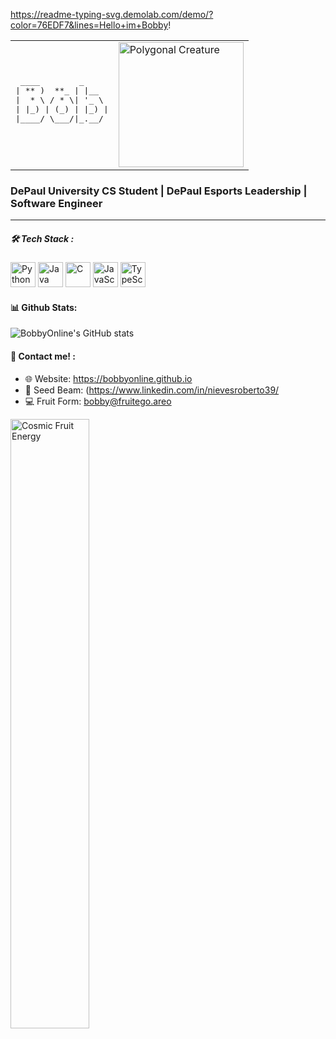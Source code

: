  https://readme-typing-svg.demolab.com/demo/?color=76EDF7&lines=Hello+im+Bobby!
<table>
  <tr>
    <td>
      <pre style="margin: 0;">
 ____        _     
| ** )  **_ | |__  
|  * \ / * \| '_ \ 
| |_) | (_) | |_) |
|____/ \___/|_.__/ 
      </pre>
    </td>
    <td>
      <img src="https://i.pinimg.com/originals/79/26/ef/7926ef0b17ed2bf04dad5205868af829.gif" width="200" alt="Polygonal Creature">
    </td>
  </tr>
</table>

### DePaul University CS Student |  DePaul Esports Leadership |  Software Engineer

---

##### 🛠 Tech Stack :
<p>
  <img src="https://skillicons.dev/icons?i=python" width="40" alt="Python">
  <img src="https://skillicons.dev/icons?i=java" width="40" alt="Java">
  <img src="https://skillicons.dev/icons?i=c" width="40" alt="C">
  <img src="https://skillicons.dev/icons?i=javascript" width="40" alt="JavaScript">
  <img src="https://skillicons.dev/icons?i=typescript" width="40" alt="TypeScript">
</p>

#### 📊 Github Stats:
<img src="https://github-readme-stats.vercel.app/api?username=BobbyOnline&show_icons=true&theme=synthwave" alt="BobbyOnline's GitHub stats" />

#### 🍉 Contact me! :
- 🌐 Website: https://bobbyonline.github.io
- 🚀 Seed Beam: (https://www.linkedin.com/in/nievesroberto39/
- 💻 Fruit Form: bobby@fruitego.areo



<img src="https://i.redd.it/qypvxy28f4a91.gif" width="50%" alt="Cosmic Fruit Energy">

<!-- Transforming reality, one polygon fruit at a time... -->
